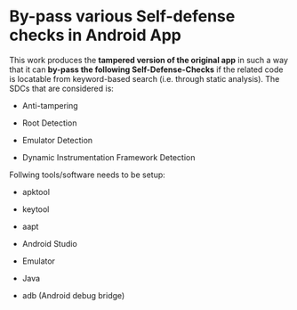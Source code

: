 # By-pass various Self-defense checks in Android App


This work produces the **tampered version of the original app** in such a way that it can **by-pass the following Self-Defense-Checks** if the related code is locatable from keyword-based search (i.e. through static analysis). The SDCs that are considered is:    

- Anti-tampering  
- Root Detection  

- Emulator Detection  

- Dynamic Instrumentation Framework Detection  

Follwing tools/software needs to be setup:  


- apktool  

- keytool  

- aapt  

- Android Studio  

- Emulator  

- Java  

- adb (Android debug bridge)
